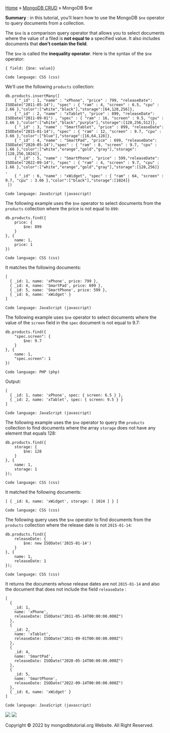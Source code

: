 

[Home](https://www.mongodbtutorial.org/) » [MongoDB
CRUD](https://www.mongodbtutorial.org/mongodb-crud/) » MongoDB $ne



 **Summary** : in this tutorial, you’ll learn how to use the MongoDB `$ne`
operator to query documents from a collection.



The `$ne` is a comparison query operator that allows you to select documents
where the value of a filed is **not equal to** a specified value. It also
includes documents that **don’t contain the field**.



The `$ne` is called the **inequality operator**. Here is the syntax of the
`$ne` operator:


    
    
    { field: {$ne: value}}
    
    Code language: CSS (css)



We’ll use the following `products` collection:


    
    
    db.products.insertMany([
        { "_id" : 1, "name" : "xPhone", "price" : 799, "releaseDate": ISODate("2011-05-14"), "spec" : { "ram" : 4, "screen" : 6.5, "cpu" : 2.66 },"color":["white","black"],"storage":[64,128,256]},
        { "_id" : 2, "name" : "xTablet", "price" : 899, "releaseDate": ISODate("2011-09-01") , "spec" : { "ram" : 16, "screen" : 9.5, "cpu" : 3.66 },"color":["white","black","purple"],"storage":[128,256,512]},
        { "_id" : 3, "name" : "SmartTablet", "price" : 899, "releaseDate": ISODate("2015-01-14"), "spec" : { "ram" : 12, "screen" : 9.7, "cpu" : 3.66 },"color":["blue"],"storage":[16,64,128]},
        { "_id" : 4, "name" : "SmartPad", "price" : 699, "releaseDate": ISODate("2020-05-14"),"spec" : { "ram" : 8, "screen" : 9.7, "cpu" : 1.66 },"color":["white","orange","gold","gray"],"storage":[128,256,1024]},
        { "_id" : 5, "name" : "SmartPhone", "price" : 599,"releaseDate": ISODate("2022-09-14"), "spec" : { "ram" : 4, "screen" : 9.7, "cpu" : 1.66 },"color":["white","orange","gold","gray"],"storage":[128,256]}
    ,
        { "_id" : 6, "name" : "xWidget", "spec" : { "ram" : 64, "screen" : 9.7, "cpu" : 3.66 },"color":["black"],"storage":[1024]}
     ])
    
    Code language: JavaScript (javascript)



The following example uses the `$ne` operator to select documents from the
`products` collection where the price is not equal to `899`:


    
    
    db.products.find({
        price: {
            $ne: 899
        }
    }, {
        name: 1,
        price: 1
    })
    
    Code language: CSS (css)



It matches the following documents:


    
    
    [
      { _id: 1, name: 'xPhone', price: 799 },
      { _id: 4, name: 'SmartPad', price: 699 },
      { _id: 5, name: 'SmartPhone', price: 599 },
      { _id: 6, name: 'xWidget' }
    ]
    
    Code language: JavaScript (javascript)



The following example uses `$ne` operator to select documents where the value
of the `screen` field in the `spec` document is not equal to 9.7:


    
    
    db.products.find({
        "spec.screen": {
            $ne: 9.7
        }
    }, {
        name: 1,
        "spec.screen": 1
    })
    
    Code language: PHP (php)



Output:


    
    
    [
      { _id: 1, name: 'xPhone', spec: { screen: 6.5 } },
      { _id: 2, name: 'xTablet', spec: { screen: 9.5 } }
    ]
    
    Code language: JavaScript (javascript)



The following example uses the `$ne` operator to query the `products`
collection to find documents where the array `storage` does not have any
element that equals 128:


    
    
    db.products.find({
        storage: {
            $ne: 128
        }
    }, {
        name: 1,
        storage: 1
    });
    
    Code language: CSS (css)



It matched the following documents:


    
    
    [ { _id: 6, name: 'xWidget', storage: [ 1024 ] } ]
    
    Code language: CSS (css)



The following query uses the `$ne` operator to find documents from the
`products` collection where the release date is not `2015-01-14`:


    
    
    db.products.find({
        releaseDate: {
            $ne: new ISODate('2015-01-14')
        }
    }, {
        name: 1,
        releaseDate: 1
    });
    
    Code language: CSS (css)



It returns the documents whose release dates are not `2015-01-14` and also the
document that does not include the field `releaseDate` :


    
    
    [
      {
        _id: 1,
        name: 'xPhone',
        releaseDate: ISODate("2011-05-14T00:00:00.000Z")
      },
      {
        _id: 2,
        name: 'xTablet',
        releaseDate: ISODate("2011-09-01T00:00:00.000Z")
      },
      {
        _id: 4,
        name: 'SmartPad',
        releaseDate: ISODate("2020-05-14T00:00:00.000Z")
      },
      {
        _id: 5,
        name: 'SmartPhone',
        releaseDate: ISODate("2022-09-14T00:00:00.000Z")
      },
      { _id: 6, name: 'xWidget' }
    ]
    
    Code language: JavaScript (javascript)

![](https://www.mongodbtutorial.org/wp-content/themes/evolution/img/left.svg)
![](https://www.mongodbtutorial.org/wp-content/themes/evolution/img/right.svg)


Copyright © 2022 by mongodbtutorial.org Website. All Right Reserved.


